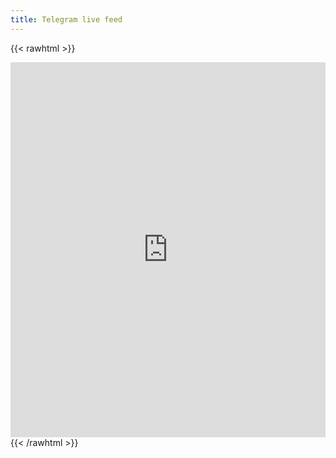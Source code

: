 ```yaml
---
title: Telegram live feed
---
```

{{< rawhtml >}}
<iframe src="https://aporee.org/t/berlinlokalzeit/index.html" width="100%" height="600" style="overflow: hidden;border:0px"></iframe>
{{< /rawhtml >}}

